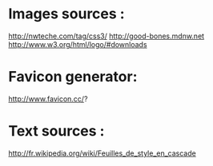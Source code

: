 Images sources :
====================================
http://nwteche.com/tag/css3/
http://good-bones.mdnw.net
http://www.w3.org/html/logo/#downloads

Favicon generator:
====================================
http://www.favicon.cc/?


Text sources :
====================================
http://fr.wikipedia.org/wiki/Feuilles_de_style_en_cascade
